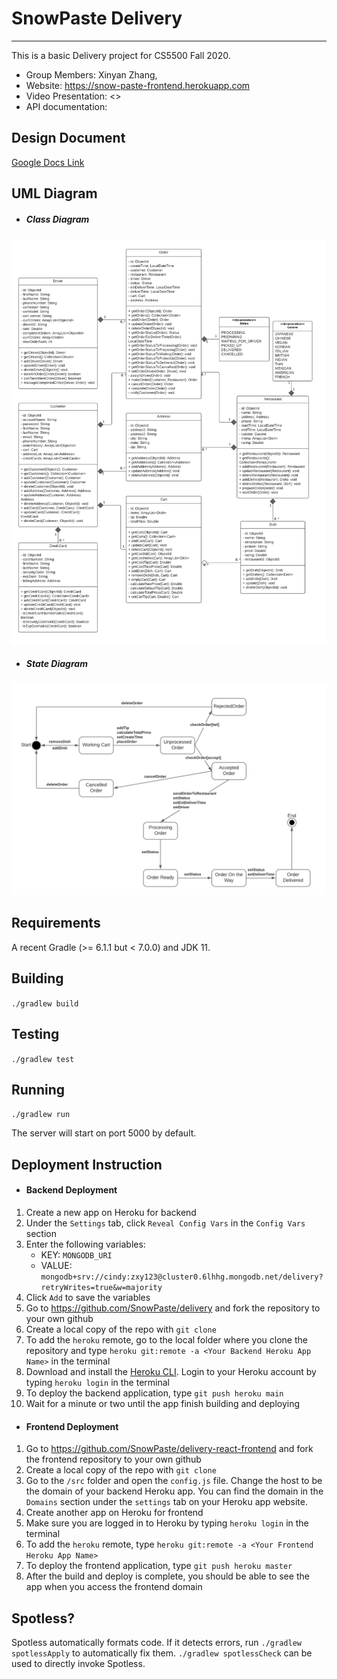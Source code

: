 # SnowPaste Delivery
---
This is a basic Delivery project for CS5500 Fall 2020.
* Group Members: Xinyan Zhang, 
* Website: https://snow-paste-frontend.herokuapp.com
* Video Presentation: <>
* API documentation: 

## Design Document
[Google Docs Link](https://docs.google.com/document/d/1jgMuL628ks2XB1XmzFtcONzXRl6IS-U3eA_Ug2Pe9XQ/edit?usp=sharing)

## UML Diagram
* ##### Class Diagram
![Class Diagram](./asset/class_diagram.png)

* ##### State Diagram
![State Diagram](./asset/state_diagram.png)

## Requirements

A recent Gradle (>= 6.1.1 but < 7.0.0) and JDK 11.

## Building

`./gradlew build`

## Testing

`./gradlew test`

## Running

`./gradlew run`

The server will start on port 5000 by default.

## Deployment Instruction

* #### Backend Deployment
1. Create a new app on Heroku for backend
2. Under the `Settings` tab, click `Reveal Config Vars` in the `Config Vars` section
3. Enter the following variables:
    * KEY: `MONGODB_URI`
    * VALUE: `mongodb+srv://cindy:zxy123@cluster0.6lhhg.mongodb.net/delivery?retryWrites=true&w=majority`
4. Click `Add` to save the variables
5. Go to https://github.com/SnowPaste/delivery and fork the repository to your own github 
6. Create a local copy of the repo with `git clone`
7. To add the `heroku` remote, go to the local folder where you clone the repository and type `heroku git:remote -a <Your Backend Heroku App Name>` in the terminal
8. Download and install the [Heroku CLI](https://devcenter.heroku.com/articles/heroku-cli). Login to your Heroku account by typing `heroku login` in the terminal
9. To deploy the backend application, type `git push heroku main`
10. Wait for a minute or two until the app finish building and deploying

* #### Frontend Deployment
1. Go to https://github.com/SnowPaste/delivery-react-frontend and fork the frontend repository to your own github
2. Create a local copy of the repo with `git clone`
3. Go to the `/src` folder and open the `config.js` file. Change the host to be the domain of your backend Heroku app. You can find the domain in the `Domains` section under the `settings` tab on your Heroku app website.
5. Create another app on Heroku for frontend
6. Make sure you are logged in to Heroku by typing `heroku login` in the terminal
7. To add the `heroku` remote, type `heroku git:remote -a <Your Frontend Heroku App Name>`
8. To deploy the frontend application, type `git push heroku master`
9. After the build and deploy is complete, you should be able to see the app when you access the frontend domain


## Spotless?

Spotless automatically formats code. If it detects errors, run `./gradlew spotlessApply`
to automatically fix them. `./gradlew spotlessCheck` can be used to directly invoke
Spotless.
